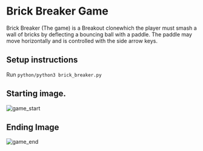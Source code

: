 # Brick Breaker Game

Brick Breaker (The game) is a Breakout clonewhich the player must smash a wall of bricks by deflecting a bouncing ball with a paddle. The paddle may move horizontally and is controlled with the side arrow keys.

## Setup instructions

Run `python/python3 brick_breaker.py`

## Starting image.
![game_start](https://github.com/sudhansukinng/Brick_Breaker_game/assets/40287143/1b8b14e6-2a03-487e-a14f-a71d0bc6591d)



## Ending Image


![game_end](https://github.com/sudhansukinng/Brick_Breaker_game/assets/40287143/ffa242a8-fb26-4194-9b0e-9594a5e144e4)

